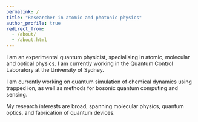 ```yaml
---
permalink: /
title: "Researcher in atomic and photonic physics"
author_profile: true
redirect_from: 
  - /about/
  - /about.html
---
```


I am an experimental quantum physicist, specialising in atomic, molecular and
optical physics. I am currently working in the Quantum Control Laboratory at
the University of Sydney.

I am currently working on quantum simulation of chemical dynamics using trapped
ion, as well as methods for bosonic quantum computing and sensing.

My research interests are broad, spanning molecular physics, quantum optics,
and fabrication of quantum devices.
